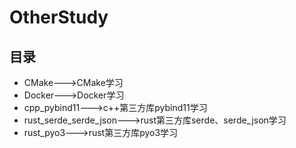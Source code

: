# OtherStudy

## 目录

* CMake--->CMake学习
* Docker--->Docker学习
* cpp_pybind11--->c++第三方库pybind11学习
* rust_serde_serde_json--->rust第三方库serde、serde_json学习
* rust_pyo3--->rust第三方库pyo3学习